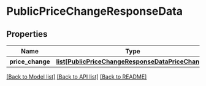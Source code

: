 # PublicPriceChangeResponseData

## Properties
Name | Type | Description | Notes
------------ | ------------- | ------------- | -------------
**price_change** | [**list[PublicPriceChangeResponseDataPriceChange]**](PublicPriceChangeResponseDataPriceChange.md) |  | 

[[Back to Model list]](../README.md#documentation-for-models) [[Back to API list]](../README.md#documentation-for-api-endpoints) [[Back to README]](../README.md)


